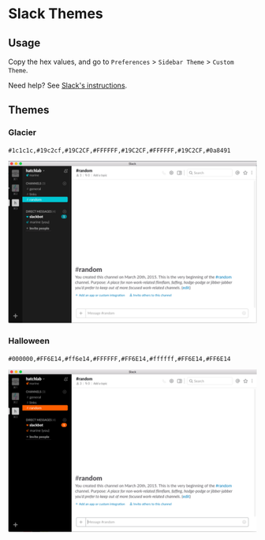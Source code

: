 # Slack Themes

## Usage

Copy the hex values, and go to `Preferences` > `Sidebar Theme` > `Custom Theme`.

Need help? See [Slack's instructions](https://get.slack.help/hc/en-us/articles/205166337-Customize-your-Slack-theme). 

## Themes

### Glacier

`#1c1c1c,#19c2cf,#19C2CF,#FFFFFF,#19C2CF,#FFFFFF,#19C2CF,#0a8491`

![glacier](https://github.com/marineb/slack-themes/blob/master/themes/glacier.png?raw=true)


### Halloween

`#000000,#FF6E14,#ff6e14,#FFFFFF,#FF6E14,#ffffff,#FF6E14,#FF6E14`

![halloween](https://github.com/marineb/slack-themes/blob/master/themes/halloween.png?raw=true)

